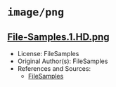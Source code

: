 # `image/png`

## [File-Samples.1.HD.png](../files/File-Samples.1.HD.png)

- License: FileSamples
- Original Author(s): FileSamples
- References and Sources:
  - [FileSamples](https://filesamples.com/samples/image/png/sample_1280%C3%97853.png)
